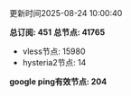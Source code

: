 更新时间2025-08-24 10:00:40

**总订阅: 451**
**总节点: 41765**
- vless节点: 15980
- hysteria2节点: 14

**google ping有效节点: 204**
